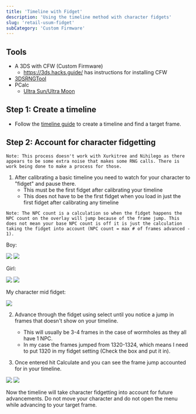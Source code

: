 ```yaml
---
title: 'Timeline with Fidget'
description: 'Using the timeline method with character fidgets'
slug: 'retail-usum-fidget'
subCategory: 'Custom Firmware'
---
```


## Tools

- A 3DS with CFW (Custom Firmware)
  - https://3ds.hacks.guide/ has instructions for installing CFW
- [3DSRNGTool](https://github.com/wwwwwwzx/3DSRNGTool/releases)
- PCalc
  - [Ultra Sun/Ultra Moon](https://pokemonrng.com/downloads/pcalc/pcalc-usum.zip)

## Step 1: Create a timeline

- Follow the [timeline guide](https://www.pokemonrng.com/retail-usum-timeline) to create a timeline and find a target frame.

## Step 2: Account for character fidgetting

```
Note: This process doesn't work with Xurkitree and Nihilego as there appears to be some extra noise that makes some RNG calls. There is work being done to make a process for those.
```

1. After calibrating a basic timeline you need to watch for your character to "fidget" and pause there.
   - This must be the first fidget after calibrating your timeline
   - This does not have to be the first fidget when you load in just the first fidget after calibrating any timeline

```
Note: The NPC count is a calculation so when the fidget happens the NPC count on the overlay will jump because of the frame jump. This does not mean your base NPC count is off it is just the calculation taking the fidget into account (NPC count = max # of frames advanced - 1).
```

Boy:

![](https://camo.githubusercontent.com/6319d400d9f87d6dceda41b36caad2bc2a03d905/68747470733a2f2f692e696d6775722e636f6d2f6d41794a3149372e676966) ![](https://camo.githubusercontent.com/dfd85f146d791e87030b5c402100fb64ea711837/68747470733a2f2f692e696d6775722e636f6d2f62587a704d42702e676966)

Girl:

![](https://camo.githubusercontent.com/783ad84d0ba843a82f8ceae7224f88d12278a35c/68747470733a2f2f692e696d6775722e636f6d2f637735787770432e676966) ![](https://camo.githubusercontent.com/4d46716f6dbda58e43acbb7a4837644e6b99bfd9/68747470733a2f2f692e696d6775722e636f6d2f4e6c78337278452e676966)

My character mid fidget:

![](https://i.imgur.com/lhAMvJk.png)

2. Advance through the fidget using select until you notice a jump in frames that doesn't show on your timeline.

   - This will usually be 3-4 frames in the case of wormholes as they all have 1 NPC.
   - In my case the frames jumped from 1320-1324, which means I need to put 1320 in my fidget setting (Check the box and put it in).

3. Once entered hit Calculate and you can see the frame jump accounted for in your timeline.

![](https://i.imgur.com/VtG9yur.jpg) ![](https://i.imgur.com/09VjphH.jpg)

Now the timeline will take character fidgetting into account for future advancements. Do not move your character and do not open the menu while advancing to your target frame.
